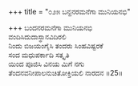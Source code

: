 +++
title = "೦೨೫ ಬನ್ದನರಮನೆಗಾ ಮುನಿಯನಭಿ"

+++
ಬಂದನರಮನೆಗಾ ಮುನಿಯನಭಿ  
ವಂದಿಸಿದುದಾಸ್ಥಾನವಿದಿರಲಿ  
ನಿಂದು ಬಿಜಯಂಗೈಸಿ ತಂದರು ಸಿಂಹವಿಷ್ಟರಕೆ  
ಸಂದ ಮಧುಪರ್ಕಾದಿ ಸತ್ಕೃತಿ  
ಯಿಂದ ಪೂಜಿಸಿ ವಿನಯ ಮಿಗೆ ನಗು  
ತೆಂದನವನೀಪಾಲನುಚಿತೋಕ್ತಿಯಲಿ ನಾರದನ      ॥25॥
